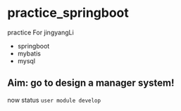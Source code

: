 # practice_springboot

 practice For jingyangLi
 
- springboot
- mybatis
- mysql 

Aim: go to design a manager system!
---
now status `user module develop`

